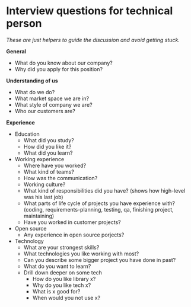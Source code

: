 # Interview questions for technical person

_These are just helpers to guide the discussion and avoid getting stuck._

__General__
 - What do you know about our company?
 - Why did you apply for this position?

__Understanding of us__
 - What do we do?
 - What market space we are in?
 - What style of company we are?
 - Who our customers are?

__Experience__
 - Education
   - What did you study?
   - How did you like it?
   - What did you learn?
 - Working experience
   - Where have you worked?
   - What kind of teams?
   - How was the communication?
   - Working culture?
   - What kind of responsibilities did you have? (shows how high-level was his last job)
   - What parts of life cycle of projects you have experience with? (coding, requirements-planning, testing, qa, finishing project, maintaining)
   - Have you worked in customer projects?
 - Open source
   - Any experience in open source porjects?
 - Technology
   - What are your strongest skills?
   - What technologies you like working with most?
   - Can you describe some bigger project you have done in past?
   - What do you want to learn?
   - Drill down deeper on some tech
     - How do you like library x? 
     - Why do you like tech x?
     - What is x good for?
     - When would you not use x?